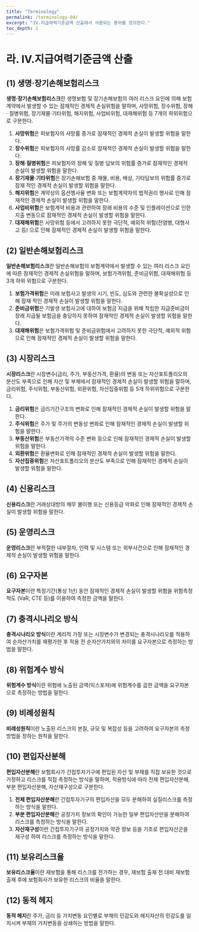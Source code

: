 ```yaml
---
title: "Terminology"
permalink: /terminology-04/
excerpt: "IV.지급여력기준금액 산출에서 사용되는 용어를 정의한다."
toc_depth: 1
---
```


# 라. IV.지급여력기준금액 산출
## (1) 생명·장기손해보험리스크

**생명·장기손해보험리스크**란 생명보험 및 장기손해보험의 여러 리스크 요인에 의해 보험 계약에서 발생할 수 있는 잠재적인 경제적 손실위험을 말하며, 사망위험, 장수위험, 장해· 질병위험, 장기재물·기타위험, 해지위험, 사업비위험, 대재해위험 등 7개의 하위위험으로 구분한다.
1. **사망위험**은 피보험자의 사망률 증가로 잠재적인 경제적 손실이 발생할 위험을 말한다.
2. **장수위험**은 피보험자의 사망률 감소로 잠재적인 경제적 손실이 발생할 위험을 말한다.
3. **장해·질병위험**은 피보험자의 장해 및 질병 담보의 위험률 증가로 잠재적인 경제적 손실이 발생할 위험을 말한다.
4. **장기재물·기타위험**은 장기손해보험 중 재물, 비용, 배상, 기타담보의 위험률 증가로 잠재 적인 경제적 손실이 발생할 위험을 말한다.
5. **해지위험**은 계약상의 옵션행사율 변화 또는 보험계약자의 법적권리 행사로 인해 잠재적인 경제적 손실이 발생할 위험을 말한다.
6. **사업비위험**은 보험계약 비용과 관련하여 장래 비용의 수준 및 인플레이션으로 인한 지출 변동으로 잠재적인 경제적 손실이 발생할 위험을 말한다.
7. **대재해위험**은 사망위험 등에서 고려하지 못한 극단적, 예외적 위험(전염병, 대형사고 등) 으로 인해 잠재적인 경제적 손실이 발생할 위험을 말한다.

## (2) 일반손해보험리스크
**일반손해보험리스크**란 일반손해보험의 보험계약에서 발생할 수 있는 여러 리스크 요인에 따른 잠재적인 경제적 손실위험을 말하며, 보험가격위험, 준비금위험, 대재해위험 등 3개 하위 위험으로 구분한다.
1. **보험가격위험**은 미래 보험사고 발생의 시기, 빈도, 심도와 관련한 불확실성으로 인해 잠재 적인 경제적 손실이 발생할 위험을 말한다.
2. **준비금위험**은 기발생 보험사고에 대하여 보험금 지급을 위해 적립한 지급준비금이 장래 지급될 보험금을 충당하지 못하여 잠재적인 경제적 손실이 발생할 위험을 말한다.
3. **대재해위험**은 보험가격위험 및 준비금위험에서 고려하지 못한 극단적, 예외적 위험으로 인해 잠재적인 경제적 손실이 발생할 위험을 말한다.

## (3) 시장리스크
**시장리스크**란 시장변수(금리, 주가, 부동산가격, 환율)의 변동 또는 자산포트폴리오의 분산도 부족으로 인해 자산 및 부채에서 잠재적인 경제적 손실이 발생할 위험을 말하며, 금리위험, 주식위험, 부동산위험, 외환위험, 자산집중위험 등 5개 하위위험으로 구분한다.
1. **금리위험**은 금리기간구조의 변화로 인해 잠재적인 경제적 손실이 발생할 위험을 말한다.
2. **주식위험**은 주가 및 주가의 변동성 변화로 인해 잠재적인 경제적 손실이 발생할 위험을 말한다.
3. **부동산위험**은 부동산가격의 수준 변화 등으로 인해 잠재적인 경제적 손실이 발생할 위험을 말한다.
4. **외환위험**은 환율변화로 인해 잠재적인 경제적 손실이 발생할 위험을 말한다.
5. **자산집중위험**은 자산포트폴리오의 분산도 부족으로 인해 잠재적인 경제적 손실이 발생할 위험을 말한다.

## (4) 신용리스크
**신용리스크**란 거래상대방의 채무 불이행 또는 신용등급 악화로 인해 잠재적인 경제적 손실이 발생할 위험을 말한다.
## (5) 운영리스크
**운영리스크**란 부적절한 내부절차, 인력 및 시스템 또는 외부사건으로 인해 잠재적인 경제적 손실이 발생할 위험을 말한다.
## (6) 요구자본
**요구자본**이란 특정기간(통상 1년) 동안 잠재적인 경제적 손실이 발생할 위험을 위험측정척도 (VaR, CTE 등)를 이용하여 측정한 금액을 말한다.
## (7) 충격시나리오 방식
**충격시나리오 방식**이란 계리적 가정 또는 시장변수가 변경되는 충격시나리오를 적용하여 순자산가치를 재평가한 후 적용 전 순자산가치와의 차이를 요구자본으로 측정하는 방법을 말한다.
## (8) 위험계수 방식
**위험계수 방식**이란 위험에 노출된 금액(익스포져)에 위험계수를 곱한 금액을 요구자본으로 측정하는 방법을 말한다.
## (9) 비례성원칙
**비례성원칙**이란 노출된 리스크의 본질, 규모 및 복잡성 등을 고려하여 요구자본의 측정방법을 정하는 원칙을 말한다.
## (10) 편입자산분해
**편입자산분해**란 보험회사가 간접투자기구에 편입된 자산 및 부채를 직접 보유한 것으로 가정하고 리스크를 직접 측정하는 방식을 말하며, 적용방식에 따라 전체 편입자산분해, 부분 편입자산분해, 자산재구성으로 구분한다.
1. **전체 편입자산분해**란 간접투자기구의 편입자산을 모두 분해하여 실질리스크를 측정하는 방식을 말한다.
2. **부분 편입자산분해**란 공정가치 정보의 확인이 가능한 일부 편입자산만을 분해하여 리스크를 측정하는 방식을 말한다.
3. **자산재구성**이란 간접투자기구의 공정가치와 약관 정보 등을 기초로 편입자산군을 재구성 하여 리스크를 측정하는 방식을 말한다.

## (11) 보유리스크율
**보유리스크율**이란 재보험을 통해 리스크를 전가하는 경우, 재보험 출재 전 대비 재보험 출재 후에 보험회사가 보유한 리스크의 비율을 말한다.
## (12) 동적 헤지
**동적 헤지**란 주가, 금리 등 가치변동 요인별로 부채의 민감도와 헤지자산의 민감도를 일치시켜 부채의 가치변동을 상쇄하는 방법을 말한다.
